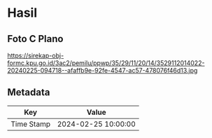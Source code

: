 # Hasil

## Foto C Plano

https://sirekap-obj-formc.kpu.go.id/3ac2/pemilu/ppwp/35/29/11/20/14/3529112014022-20240225-094718--afaffb9e-92fe-4547-ac57-478076f46d13.jpg


## Metadata

| Key        | Value               |
| ---------- | ------------------- |
| Time Stamp | 2024-02-25 10:00:00 |



